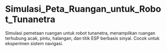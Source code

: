 # Simulasi_Peta_Ruangan_untuk_Robot_Tunanetra
Simulasi pemetaan ruangan untuk robot tunanetra, menampilkan ruangan terhubung acak, pintu, halangan, dan titik ESP berbasis sinyal. Cocok untuk eksperimen sistem navigasi.
